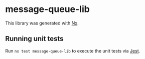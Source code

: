 # message-queue-lib

This library was generated with [Nx](https://nx.dev).

## Running unit tests

Run `nx test message-queue-lib` to execute the unit tests via [Jest](https://jestjs.io).
